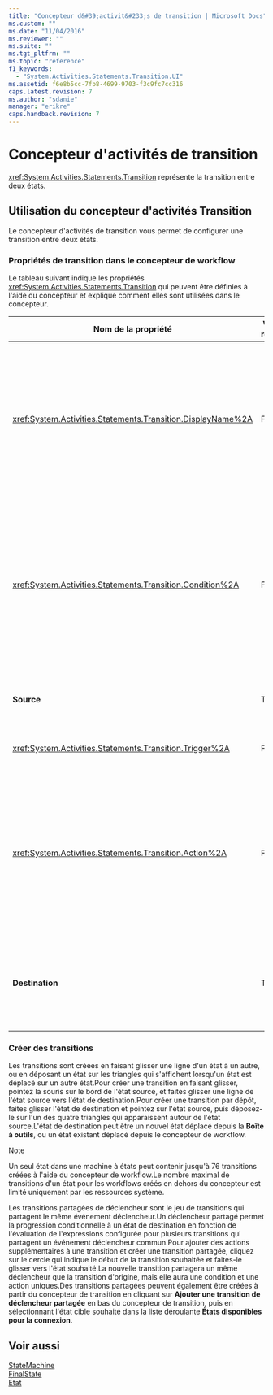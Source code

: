 ```yaml
---
title: "Concepteur d&#39;activit&#233;s de transition | Microsoft Docs"
ms.custom: ""
ms.date: "11/04/2016"
ms.reviewer: ""
ms.suite: ""
ms.tgt_pltfrm: ""
ms.topic: "reference"
f1_keywords: 
  - "System.Activities.Statements.Transition.UI"
ms.assetid: f6e8b5cc-7fb8-4699-9703-f3c9fc7cc316
caps.latest.revision: 7
ms.author: "sdanie"
manager: "erikre"
caps.handback.revision: 7
---
```

# Concepteur d&#39;activit&#233;s de transition
<xref:System.Activities.Statements.Transition> représente la transition entre deux états.  
  
## Utilisation du concepteur d'activités Transition  
 Le concepteur d'activités de transition vous permet de configurer une transition entre deux états.  
  
### Propriétés de transition dans le concepteur de workflow  
 Le tableau suivant indique les propriétés <xref:System.Activities.Statements.Transition> qui peuvent être définies à l'aide du concepteur et explique comment elles sont utilisées dans le concepteur.  
  
|Nom de la propriété|Valeur requise|Utilisation|  
|-------------------------|--------------------|-----------------|  
|<xref:System.Activities.Statements.Transition.DisplayName%2A>|False|Spécifie le nom convivial du concepteur d'activités <xref:System.Activities.Statements.Transition>.La valeur par défaut est **T1**.La valeur peut être modifiée dans la grille des propriétés, dans l'en\-tête du concepteur de transition développé et dans l'en\-tête de la section d'action du concepteur de transition développé.<xref:System.Activities.Activity.DisplayName%2A> est utilisé dans l'exploration à l'aide de la barre de navigation qui est affichée en haut du concepteur de workflow.<br /><br /> Bien que la propriété <xref:System.Activities.Activity.DisplayName%2A> ne soit pas strictement obligatoire, il est recommandé d'en utiliser une.|  
|<xref:System.Activities.Statements.Transition.Condition%2A>|False|S'il est présent, spécifie une expression qui doit correspondre à **True** avant que le contrôle ne soit passé à l'état de destination.Cette condition peut être modifiée dans la grille des propriétés et dans le concepteur de transition développé.Plusieurs conditions dans une transition partagée sont évaluées dans l'ordre dans lequel elles apparaissent dans le concepteur de transition. **Note:**  Notez que si la condition <xref:System.Activities.Statements.Transition.Condition%2A> d'une transition a pour valeur **False** \(ou si toutes les conditions d'une transition de déclencheur partagée ont la valeur **False**\), la transition n'a pas lieu et tous les déclencheurs de toutes les transitions de l'état sont replanifiés.Dans ce didacticiel, cette situation ne peut pas se produire en raison de la façon dont les conditions sont configurées \(il existe des actions spécifiques lorsque l'estimation est correcte ou incorrecte\).|  
|**Source**|True|Indique l'état d'origine de la transition.Cliquez sur le nom de l'état source pour faire basculer l'affichage du concepteur vers une vue développée de cet état.Cette valeur est définie lorsque la transition est créée et ne peut pas être modifiée.|  
|<xref:System.Activities.Statements.Transition.Trigger%2A>|False|Spécifie l'activité dont l'achèvement initialise la transition.Pour définir cette activité, faites glisser une activité de la **boîte à outils** et déposez\-la sur la section **Déclencheur** de la transition.|  
|<xref:System.Activities.Statements.Transition.Action%2A>|False|Spécifie l'activité qui est exécutée lorsque l'activité de déclencheur se termine et la propriété <xref:System.Activities.Statements.Transition.Condition%2A>, le cas échéant, a la valeur **true**.Cette activité est exécutée lors de la transition vers l'état de destination, après l'exécution de l'activité <xref:System.Activities.Statements.State.Exit%2A> pour l'état source, le cas échéant.Lorsque le concepteur de transition est développé, cette valeur peut être définie en faisant glisser une activité de la **Boîte à outils** et en la déposant sur la section **Action** de la transition.Il peut y avoir plusieurs actions pour une transition unique.Les différentes actions peuvent être développées et contractées, et peuvent être classées en cliquant sur la flèche haut ou bas qui apparaît sur l'action lorsqu'il existe plusieurs actions dans une transition.|  
|**Destination**|True|Indique l'état auquel la machine à états passe une fois la transition terminée.Cela correspond à la propriété <xref:System.Activities.Statements.Transition.To%2A> de la transition du modèle objet.Cliquez sur le nom de l'état de destination pour faire basculer l'affichage du concepteur vers une vue développée de cet état.Cette valeur est définie lorsque la transition est créée et peut être modifiée en faisant glisser la flèche qui connecte la transition à l'état de destination dans le concepteur.|  
  
### Créer des transitions  
 Les transitions sont créées en faisant glisser une ligne d'un état à un autre, ou en déposant un état sur les triangles qui s'affichent lorsqu'un état est déplacé sur un autre état.Pour créer une transition en faisant glisser, pointez la souris sur le bord de l'état source, et faites glisser une ligne de l'état source vers l'état de destination.Pour créer une transition par dépôt, faites glisser l'état de destination et pointez sur l'état source, puis déposez\-le sur l'un des quatre triangles qui apparaissent autour de l'état source.L'état de destination peut être un nouvel état déplacé depuis la **Boîte à outils**, ou un état existant déplacé depuis le concepteur de workflow.  
  
> [!NOTE]
>  Un seul état dans une machine à états peut contenir jusqu'à 76 transitions créées à l'aide du concepteur de workflow.Le nombre maximal de transitions d'un état pour les workflows créés en dehors du concepteur est limité uniquement par les ressources système.  
  
 Les transitions partagées de déclencheur sont le jeu de transitions qui partagent le même événement déclencheur.Un déclencheur partagé permet la progression conditionnelle à un état de destination en fonction de l'évaluation de l'expressions configurée pour plusieurs transitions qui partagent un événement déclencheur commun.Pour ajouter des actions supplémentaires à une transition et créer une transition partagée, cliquez sur le cercle qui indique le début de la transition souhaitée et faites\-le glisser vers l'état souhaité.La nouvelle transition partagera un même déclencheur que la transition d'origine, mais elle aura une condition et une action uniques.Des transitions partagées peuvent également être créées à partir du concepteur de transition en cliquant sur **Ajouter une transition de déclencheur partagée** en bas du concepteur de transition, puis en sélectionnant l'état cible souhaité dans la liste déroulante **États disponibles pour la connexion**.  
  
## Voir aussi  
 [StateMachine](../workflow-designer/statemachine-activity-designer.md)   
 [FinalState](../workflow-designer/finalstate-activity-designer.md)   
 [État](../workflow-designer/state-activity-designer.md)
